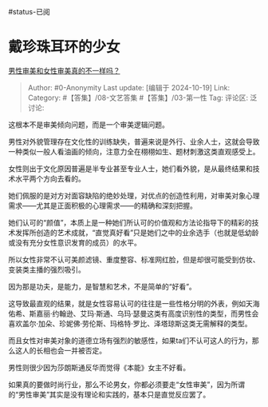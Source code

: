 #status-已阅 
# 戴珍珠耳环的少女
[男性审美和女性审美真的不一样吗？](https://www.zhihu.com/question/581692774/answer/9085271212)

> Author: #0-Anonymity
> Last update: [编辑于 2024-10-19]
> Link:
> Category: #【答集】/08-文艺答集 #【答集】/03-第一性 
> Tag: 
> 评论区:
> 泛讨论:

这根本不是审美倾向问题，而是一个审美逻辑问题。

男性对外貌管理存在文化性的训练缺失，普遍来说是外行、业余人士，这就会导致一种类似一般人看油画的倾向，注意力全在栩栩如生、题材刺激这类直观感受上。

女性则出于文化原因普遍是半专业甚至专业人士，她们看外貌，是从最终结果和技术水平两个方向去看的。

她们佩服的是对方对面容缺陷的绝妙处理，对优点的创造性利用，对审美对象心理需求——尤其是正面积极的心理需求——的精确和深刻把握。

她们认可的“颜值”，本质上是一种她们所认可的价值观和方法论指导下的精彩的技术发挥所创造的艺术成就，“直觉真好看”只是她们之中的业余选手（也就是低幼龄或没有充分女性意识发育的成员）的水平。

所以女性非常不认可美颜滤镜、重度整容、标准网红脸，但是却很可能受到仿妆、变装类主播的强烈吸引。

因为那是功夫，是能力，是智慧和艺术，不是简单的“好看”。

这导致最直观的结果，就是女性容易认可的往往是一些性格分明的外表，例如天海佑希、斯嘉丽·约翰逊、艾玛·斯通、乌玛·瑟曼这类有高度识别性的类型，而男性会喜欢盖尔·加朵、珍妮佛·劳伦斯、玛格特·罗比、泽塔琼斯这类无需解释的类型。

而且女性对审美对象的道德立场有强烈的敏感性，如果ta们不认可这人的行为，那么这人的长相也会一并被否定。

男性则很少因为莎朗斯通反华而觉得《本能》女主不好看。

如果真的要做时尚行业，那么不论男女，你都必须要走“女性审美”，因为所谓的“男性审美”其实是没有理论和实践的，基本只是直觉反应罢了。